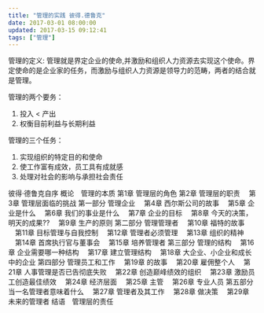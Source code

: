 ```yaml
---
title: "管理的实践 彼得.德鲁克"
date: 2017-03-01 08:00:00
updated: 2017-03-15 09:12:41
tags: ["管理"]
---
```

管理的定义: 管理就是界定企业的使命,并激励和组织人力资源去实现这个使命。界定使命的是企业家的任务，而激励与组织人力资源是领导力的范畴，两者的结合就是管理。

管理的两个要务：
1. 投入 < 产出
2. 权衡目前利益与长期利益  

管理的三个任务：  
1. 实现组织的特定目的和使命
2. 使工作富有成效，员工具有成就感
3. 处理对社会的影响与承担社会责任  


彼得·德鲁克自序
概论　管理的本质
第1章 管理层的角色
第2章 管理层的职责
　第3章 管理层面临的挑战
第一部分 管理企业
　第4章 西尔斯公司的故事
　第5章 企业是什么
　第6章 我们的事业是什么
　第7章 企业的目标
　第8章 今天的决策，明天的成果??
　第9章 生产的原则
第二部分 管理管理者
　第10章 福特的故事
　第11章 目标管理与自我控制
　第12章 管理者必须管理
　第13章 组织的精神
　第14章 首席执行官与董事会
　第15章 培养管理者
第三部分 管理的结构
　第16章 企业需要哪一种结构
　第17章 建立管理结构
　第18章 大企业、小企业和成长中的企业
第四部分 管理员工和工作
　第19章 的故事
　第20章 雇佣整个人
　第21章 人事管理是否已告彻底失败
　第22章 创造巅峰绩效的组织
　第23章 激励员工创造最佳绩效
　第24章 经济层面
　第25章 主管
　第26章 专业人员
第五部分 当一名管理者意味着什么
　第27章 管理者及其工作
　第28章 做决策
　第29章 未来的管理者
结语　管理层的责任
